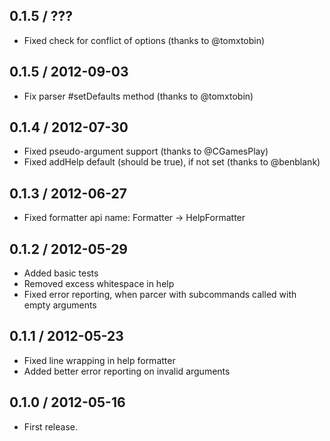 0.1.5 / ???
------------------

* Fixed check for conflict of options (thanks to @tomxtobin)

0.1.5 / 2012-09-03
------------------

* Fix parser #setDefaults method (thanks to @tomxtobin)


0.1.4 / 2012-07-30
------------------

* Fixed pseudo-argument support (thanks to @CGamesPlay)
* Fixed addHelp default (should be true), if not set (thanks to @benblank)


0.1.3 / 2012-06-27
------------------

* Fixed formatter api name: Formatter -> HelpFormatter


0.1.2 / 2012-05-29
------------------

* Added basic tests
* Removed excess whitespace in help
* Fixed error reporting, when parcer with subcommands
  called with empty arguments


0.1.1 / 2012-05-23
------------------

* Fixed line wrapping in help formatter
* Added better error reporting on invalid arguments


0.1.0 / 2012-05-16
------------------

* First release.

